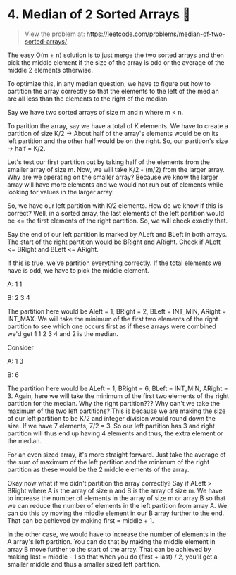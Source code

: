 # 4. Median of 2 Sorted Arrays 🤯
> View the problem at: https://leetcode.com/problems/median-of-two-sorted-arrays/

The easy O(m + n) solution is to just merge the two sorted arrays and then pick the middle element if the size of the array is odd or the average of the middle 2 elements otherwise.

To optimize this, in any median question, we have to figure out how to partition the array correctly so that the elements to the left of the median are all less than the elements to the
right of the median.

Say we have two sorted arrays of size m and n where m < n.

To parition the array, say we have a total of K elements. We have to create a partition of size K/2 -> About half of the array's elements would be on its left partition and the other half
would be on the right. So, our partition's size -> half = K/2. 

Let's test our first partition out by taking half of the elements from the smaller array of size m. Now, we will take K/2 - (m/2) from the larger array. Why are we operating on the smaller 
array? Because we know the larger array will have more elements and we would not run out of elements while looking for values in the larger array.

So, we have our left partition with K/2 elements. How do we know if this is correct? Well, in a sorted array, the last elements of the left partition would be <= the first elements
of the right partition. So, we will check exactly that.

Say the end of our left partition is marked by ALeft and BLeft in both arrays. The start of the right partition would be BRight and ARight. Check if ALeft <= BRight and BLeft <= ARight.

If this is true, we've partition everything correctly. If the total elements we have is odd, we have to pick the middle element. 

A: 1 1 

B: 2 3 4

The partition here would be Aleft = 1, BRight = 2, BLeft = INT_MIN, ARight = INT_MAX. We will take the minimum of the first two elements of the right partition to see which one occurs first
as if these arrays were combined we'd get 1 1 2 3 4 and 2 is the median.

Consider

A: 1 3

B: 6

The partition here would be ALeft = 1, BRight = 6, BLeft = INT_MIN, ARight = 3. Again, here we will take the minimum of the first two elements of the right partition for the median. Why the right
partition??? Why can't we take the maximum of the two left partitions? This is because we are making the size of our left partition to be K/2 and integer division would round down the size.
If we have 7 elements, 7/2 = 3. So our left partition has 3 and right partition will thus end up having 4 elements and thus, the extra element or the median.


For an even sized array, it's more straight forward. Just take the average of the sum of maximum of the left partition and the minimum of the right partition as these would be the 2 middle elements of the array.

Okay now what if we didn't partition the array correctly? Say if ALeft > BRight where A is the array of size n and B is the array of size m. We have to increase the number of elements in the array of size m or array B so that we can 
reduce the number of elements in the left partition from array A. We can do this by moving the middle element in our B array further to the end. That can be achieved by making first = middle + 1.

In the other case, we would have to increase the number of elements in the A array's left partition. You can do that by making the middle element in array B move further to the start of the array. That can be achieved by making
last = middle - 1 so that when you do (first + last) / 2, you'll get a smaller middle and thus a smaller sized left partition.
